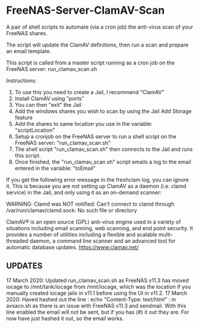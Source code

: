 # FreeNAS-Server-ClamAV-Scan

A pair of shell scripts to automate (via a cron job) the anti-virus scan of your FreeNAS shares.

The script will update the ClamAV definitions, then run a scan and prepare an email template.

This script is called from a master script running as a cron job on the FreeNAS server: run_clamav_scan.sh

Instructions:
 1) To use this you need to create a Jail, I recommend "ClamAV"
 2) Install ClamAV using "ports"
 3) You can then "exit" the Jail
 4) Add the windows shares you wish to scan by using the Jail Add Storage feature
 5) Add the shares to same location you use in the variable: "scriptLocation"
 6) Setup a cronjob on the FreeNAS server to run a shell script on the FreeNAS server: "run_clamav_scan.sh"
 7) The shell script "run_clamav_scan.sh" then connects to the Jail and runs this script.
 8) Once finished, the "run_clamav_scan.sh" script emails a log to the email entered in the variable: "toEmail"

If you get the following error message in the freshclam log, you can ignore it. This is because you are not setting up ClamAV as a daemon (i.e. clamd service) in the Jail, and only using it as an on-demand scanner:

WARNING: Clamd was NOT notified: Can't connect to clamd through /var/run/clamav/clamd.sock: No such file or directory

ClamAV® is an open source (GPL) anti-virus engine used in a variety of situations including email scanning, web scanning,
and end point security. It provides a number of utilities including a flexible and scalable multi-threaded daemon, a command
line scanner and an advanced tool for automatic database updates.
https://www.clamav.net/

UPDATES
-------
17 March 2020: Updated run_clamav_scan.sh as FreeNAS v11.3 has moved iocage to /mnt/tank/iocage from /mnt/iocage, which was the location if you manually created iocage jails in v11.1 before using the UI in v11.2.
17 March 2020: Haved hashed out the line : echo "Content-Type: text/html" : in avsacn.sh as there is an issue with FreeNAS v11.3 and sendmail.  With this line enabled the email will not be sent, but if you has (#) it out they are.  For now have just hashed it out, so the email works.
